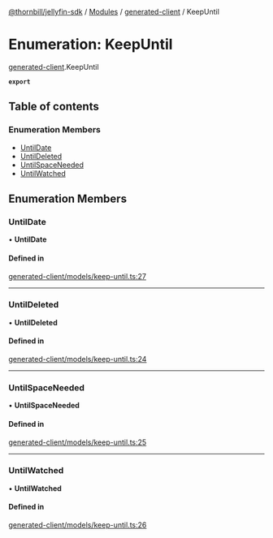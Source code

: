 [@thornbill/jellyfin-sdk](../README.md) / [Modules](../modules.md) / [generated-client](../modules/generated_client.md) / KeepUntil

# Enumeration: KeepUntil

[generated-client](../modules/generated_client.md).KeepUntil

**`export`**

## Table of contents

### Enumeration Members

- [UntilDate](generated_client.KeepUntil.md#untildate)
- [UntilDeleted](generated_client.KeepUntil.md#untildeleted)
- [UntilSpaceNeeded](generated_client.KeepUntil.md#untilspaceneeded)
- [UntilWatched](generated_client.KeepUntil.md#untilwatched)

## Enumeration Members

### UntilDate

• **UntilDate**

#### Defined in

[generated-client/models/keep-until.ts:27](https://github.com/thornbill/jellyfin-sdk-typescript/blob/03092f3/src/generated-client/models/keep-until.ts#L27)

___

### UntilDeleted

• **UntilDeleted**

#### Defined in

[generated-client/models/keep-until.ts:24](https://github.com/thornbill/jellyfin-sdk-typescript/blob/03092f3/src/generated-client/models/keep-until.ts#L24)

___

### UntilSpaceNeeded

• **UntilSpaceNeeded**

#### Defined in

[generated-client/models/keep-until.ts:25](https://github.com/thornbill/jellyfin-sdk-typescript/blob/03092f3/src/generated-client/models/keep-until.ts#L25)

___

### UntilWatched

• **UntilWatched**

#### Defined in

[generated-client/models/keep-until.ts:26](https://github.com/thornbill/jellyfin-sdk-typescript/blob/03092f3/src/generated-client/models/keep-until.ts#L26)
